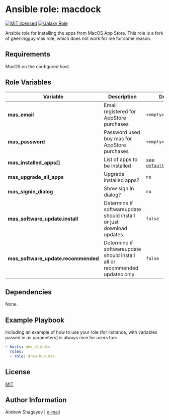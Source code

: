 Ansible role: macdock
=========

[![MIT licensed][mit-badge]][mit-link]
[![Galaxy Role][role-badge]][galaxy-link]

Ansible role for installing the apps from MacOS App Store.
This role is a fork of geerlingguy.mas role, which does not work for me for some reason.

Requirements
------------

MacOS on the configured host.

Role Variables
--------------

| Variable | Description | Default |
|----------|-------------|---------|
| **mas_email** | Email registered for AppStore purchases | `<empty>` |
| **mas_password** | Password used buy mas for AppStore purchases | `<empty>` |
| **mas_installed_apps[]** | List of apps to be installed | see [`defaults/main.yml`](defaults/main.yml) |
| **mas_upgrade_all_apps** | Upgrade installed apps? | `no` |
| **mas_signin_dialog** | Show sign in dialog? | `no` |
| **mas_software_update.install** | Determine if softwareupdate should install or just download updates | `false` |
| **mas_software_update.recommended** | Determine if softwareupdate should install all or recommended updates only | `false` |

Dependencies
------------

None.

Example Playbook
----------------

Including an example of how to use your role (for instance, with variables passed in as parameters) is always nice for users too:

```yaml
- hosts: dev_clients
  roles:
  - role: drew-kun.mas
```

License
-------

[MIT][mit-link]

Author Information
------------------

Andrew Shagayev | [e-mail](mailto:drewshg@gmail.com)

[role-badge]: https://img.shields.io/badge/role-drew--kun.mas-green.svg
[galaxy-link]: https://galaxy.ansible.com/drew-kun/mas/

[mit-badge]: https://img.shields.io/badge/license-MIT-blue.svg
[mit-link]: https://raw.githubusercontent.com/drew-kun/ansible-mas/master/LICENSE
